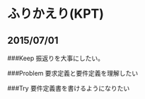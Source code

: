 # ふりかえり(KPT)

## 2015/07/01

###Keep
振返りを大事にしたい。

###Problem
要求定義と要件定義を理解したい

###Try
要件定義書を書けるようになりたい
